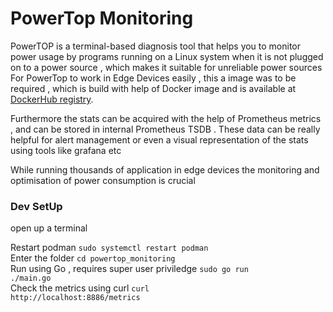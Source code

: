 <h1>PowerTop Monitoring</h1>


<p>PowerTOP is a terminal-based diagnosis tool that helps you to monitor power usage by programs running on a Linux system when it is not plugged on to a power source , which makes it suitable for unreliable power sources
For PowerTop to work in Edge Devices easily , this a image was to be required , which is build with help of Docker image and is available at <a href="https://hub.docker.com/">DockerHub registry</a>. </p>
<p>Furthermore the stats can be acquired with the help of Prometheus metrics , and can be stored in internal Prometheus TSDB . These data can be really helpful for alert management or even a visual representation of the stats using tools like grafana etc</p>

<p>While running thousands of application in edge devices the monitoring and optimisation of power consumption is crucial </p>


<h3>Dev SetUp</h3>

open up a terminal

Restart podman  <code>sudo systemctl restart podman</code>   
Enter the folder  <code>cd powertop_monitoring</code>  
Run using Go , requires super user priviledge  <code>sudo go run ./main.go</code>  
Check the metrics using curl   <code>curl http://localhost:8886/metrics</code>  
